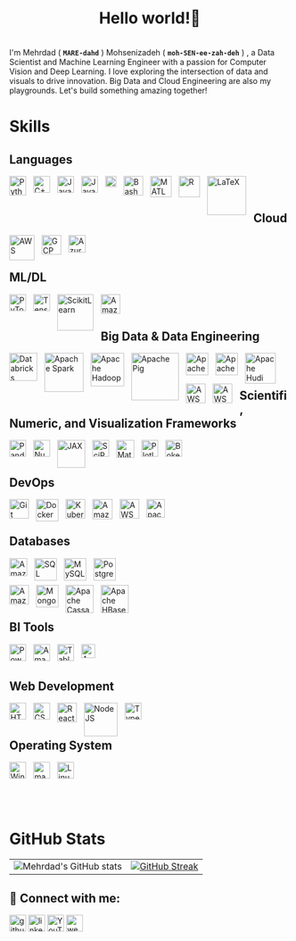 <h1 align="center">Hello world!👋</h1>
<br>
I'm Mehrdad ( <b><code>MARE-dahd</code></b> ) Mohsenizadeh ( <b><code>moh-SEN-ee-zah-deh</code></b> ) , a Data Scientist and Machine Learning Engineer with a passion for Computer Vision and Deep Learning. I love exploring the intersection of data and visuals to drive innovation. Big Data and Cloud Engineering are also my playgrounds. Let's build something amazing together!

<h1>Skills</h1>

<h2>Languages</h2>
<img align="left" alt="Python" height="35px" width="30px" style="padding-right:10px;" src="https://upload.wikimedia.org/wikipedia/commons/thumb/c/c3/Python-logo-notext.svg/1869px-Python-logo-notext.svg.png" />
<img align="left" alt="C++" height="30px" style="padding-right:10px;" src="https://upload.wikimedia.org/wikipedia/commons/thumb/1/18/ISO_C%2B%2B_Logo.svg/1822px-ISO_C%2B%2B_Logo.svg.png" />
<img align="left" alt="JavaScript" width="30px" style="padding-right:10px;" src="https://cdn.jsdelivr.net/gh/devicons/devicon/icons/javascript/javascript-plain.svg" />
<img align="left" alt="Java" height="30px" style="padding-right:10px;" src="https://cdn.jsdelivr.net/gh/devicons/devicon/icons/java/java-original.svg"/>
<img align="left" alt="Scala" width="20px" style="padding-right:10px;" src="https://cdn.worldvectorlogo.com/logos/scala-4.svg" />
<img align="left" alt="Bash" width="35px" style="padding-right:10px;" src="https://cdn.jsdelivr.net/gh/devicons/devicon/icons/bash/bash-original.svg" />
<img align="left" alt="MATLAB" width="38px" style="padding-right:10px;" src="https://upload.wikimedia.org/wikipedia/commons/thumb/2/21/Matlab_Logo.png/800px-Matlab_Logo.png" />
<img align="left" alt="R" width="38px" style="padding-right:10px;" src="https://upload.wikimedia.org/wikipedia/commons/thumb/1/1b/R_logo.svg/724px-R_logo.svg.png" />
<img align="left" alt="LaTeX" width="70px" style="padding-right:10px;" src="https://upload.wikimedia.org/wikipedia/commons/thumb/9/92/LaTeX_logo.svg/2560px-LaTeX_logo.svg.png" />

<br></br>

<h2>Cloud</h2>
<img align="left" alt="AWS" width="45px" style="padding-right:10px;" src="https://upload.wikimedia.org/wikipedia/commons/thumb/9/93/Amazon_Web_Services_Logo.svg/1024px-Amazon_Web_Services_Logo.svg.png" />
<img align="left" alt="GCP" width="35px" style="padding-right:10px;" src="https://static-00.iconduck.com/assets.00/google-cloud-icon-2048x1646-7admxejz.png" />
<img align="left" alt="Azure" width="31px" style="padding-right:10px;" src="https://upload.wikimedia.org/wikipedia/commons/thumb/f/fa/Microsoft_Azure.svg/2048px-Microsoft_Azure.svg.png" />

<br></br>

<h2>ML/DL</h2>
<img align="left" alt="PyTorch" width="30px" style="padding-right:10px;" src="https://upload.wikimedia.org/wikipedia/commons/thumb/1/10/PyTorch_logo_icon.svg/1200px-PyTorch_logo_icon.svg.png" />
<img align="left" alt="TensorFlow" width="30px" style="padding-right:10px;" src="https://upload.wikimedia.org/wikipedia/commons/thumb/2/2d/Tensorflow_logo.svg/1200px-Tensorflow_logo.svg.png" />
<img align="left" alt="ScikitLearn" width="65px" style="padding-right:10px;" src="https://upload.wikimedia.org/wikipedia/commons/thumb/0/05/Scikit_learn_logo_small.svg/2560px-Scikit_learn_logo_small.svg.png" />
<img align="left" alt="Amazon SageMaker" width="35px" style="padding-right:10px;" src="https://encrypted-tbn0.gstatic.com/images?q=tbn:ANd9GcSvoQccxkRfQ6HdQxVcAaHp0HGvnmEfGg8c3Dcibz8cv7eaA0UMcM5sc7xUK1MKF0i2hpg&usqp=CAU" />

<br></br>

<h2>Big Data & Data Engineering</h2>
<img align="left" alt="Databricks" width="50px" style="padding-right:10px;" src="https://cdn.freelogovectors.net/wp-content/uploads/2023/04/databrickslogo-freelogovectors.net_.png" />
<img align="left" alt="Apache Spark" width="70px" style="padding-right:10px;" src="https://i0.wp.com/blog.knoldus.com/wp-content/uploads/2018/05/spark-logo-cropped.png?fit=345%2C183&ssl=1" />
<img align="left" alt="Apache Hadoop" width="60px" style="padding-right:10px;" src="https://logowik.com/content/uploads/images/hadoop7135.jpg" />
<img align="left" alt="Apache Pig" width="85px" style="padding-right:10px;" src="https://upload.wikimedia.org/wikipedia/en/b/bc/Apache_Pig_Logo.svg" />
<img align="left" alt="Apache Hive" width="40px" style="padding-right:10px;" src="https://cdn.icon-icons.com/icons2/2699/PNG/512/apache_hive_logo_icon_167867.png" />
<img align="left" alt="Apache Flink" width="40px" style="padding-right:10px;" src="https://flink.apache.org/img/logo/png/1000/flink_squirrel_1000.png" />
<img align="left" alt="Apache Hudi" width="55px" style="padding-right:10px;" src="https://hudi.apache.org/assets/images/logo-big.png" />
<img align="left" alt="AWS Kinesis" width="35px" style="padding-right:10px;" src="https://cdn.worldvectorlogo.com/logos/amazon-kinesis-1.svg" />
<img align="left" alt="AWS Glue" width="35px" style="padding-right:10px;" src="https://d3g9o9u8re44ak.cloudfront.net/logo/40c0988b-b7ec-4c51-9732-5fd3c7d52928/96ad06d5-cf24-4ffe-94fb-5d3085d7d3eb.png" />

<br></br>

<h2>Scientifi, Numeric, and Visualization Frameworks</h2>
<img align="left" alt="Pandas" width="30px" style="padding-right:10px;" src="https://upload.wikimedia.org/wikipedia/commons/thumb/2/22/Pandas_mark.svg/800px-Pandas_mark.svg.png" />
<img align="left" alt="NumPy" width="30px" style="padding-right:10px;" src="https://cdn.worldvectorlogo.com/logos/numpy-1.svg" />
<img align="left" alt="JAX" width="50px" style="padding-right:10px;" src="https://upload.wikimedia.org/wikipedia/commons/thumb/8/86/Google_JAX_logo.svg/1024px-Google_JAX_logo.svg.png" />
<img align="left" alt="SciPy" width="30px" style="padding-right:10px;" src="https://upload.wikimedia.org/wikipedia/commons/thumb/b/b2/SCIPY_2.svg/2048px-SCIPY_2.svg.png" />
<img align="left" alt="Matplotlib" width="32px" style="padding-right:10px;" src="https://encrypted-tbn0.gstatic.com/images?q=tbn:ANd9GcRSLd8ByI6wtHay1qL7dedyLCtl6PwKne6hUbVn0FGvhg&s" />
<img align="left" alt="Plotly" width="30px" style="padding-right:10px;" src="https://avatars.githubusercontent.com/u/5997976?s=400&v=4" />
<img align="left" alt="Bokeh" width="30px" style="padding-right:10px;" src="https://encrypted-tbn0.gstatic.com/images?q=tbn:ANd9GcT6t5V6RjCZ9Sg9orOx-hFlaoc5K5mQPO9x_u73ZbMwYw&s" />

<br></br>

<h2>DevOps</h2>
<img align="left" alt="Git" width="35px" style="padding-right:10px;" src="https://cdn.jsdelivr.net/gh/devicons/devicon/icons/git/git-original.svg" />
<img align="left" alt="Docker" height="40px" style="padding-right:10px;" src="https://www.svgrepo.com/show/373553/docker.svg" />
<img align="left" alt="Kubernetes" height="35px" style="padding-right:10px;" src="https://encrypted-tbn0.gstatic.com/images?q=tbn:ANd9GcQKYI17Mk9ZiVd9F-PpXb3wjE9H0xAM4aWL1aS7nwbXMQ&s" />
<img align="left" alt="Amazon ECR" height="36px" style="padding-right:10px;" src="https://encrypted-tbn0.gstatic.com/images?q=tbn:ANd9GcRod7Bh_H-vJ08F9jEbNjXcn2bNV4_z3BSaw1numAMnkw&s" />
<img align="left" alt="AWS Lambda" height="35px" style="padding-right:10px;" src="https://cdn.worldvectorlogo.com/logos/aws-lambda-1.svg" />
<img align="left" alt="Apache Airflow" height="33px" style="padding-right:10px;" src="https://encrypted-tbn0.gstatic.com/images?q=tbn:ANd9GcQafBudELokM2IoKPRzRHz1dxvFYEFe9b-qmQ3XquSEOQ&s" />

<br></br>

<h2>Databases</h2>
<img align="left" alt="Amazon RDS" width="32px" style="padding-right:10px;" src="https://cdn.worldvectorlogo.com/logos/aws-rds.svg" />
<img align="left" alt="SQL Server" width="40px" style="padding-right:10px;" src="https://cf.appdrag.com/dashboard-openvm-clo-b2d42c/uploads/microsoft-sql-server-logo-vector-svg-PDgP.png" />
<img align="left" alt="MySQL" width="40px" style="padding-right:10px;" src="https://cdn.worldvectorlogo.com/logos/mysql-6.svg" />
<img align="left" alt="PostgreSQL" width="40px" style="padding-right:10px;" src="https://upload.wikimedia.org/wikipedia/commons/thumb/2/29/Postgresql_elephant.svg/993px-Postgresql_elephant.svg.png" />

<br></br>

<img align="left" alt="Amazon DynamoDB" height="35px" style="padding-right:10px;" src="https://static-00.iconduck.com/assets.00/aws-dynamodb-icon-454x512-53ebjxww.png" />
<img align="left" alt="MongoDB" height="40px" style="padding-right:10px;" src="https://cdn.worldvectorlogo.com/logos/mongodb-icon-1.svg" />
<img align="left" alt="Apache Cassandra" width="50px" style="padding-right:10px;" src="https://upload.wikimedia.org/wikipedia/commons/1/1e/Apache-cassandra-icon.png" />
<img align="left" alt="Apache HBase" width="50px" style="padding-right:10px;" src="https://cdn.worldvectorlogo.com/logos/hbase.svg" />

<br></br>

<h2>BI Tools</h2>
<img align="left" alt="PowerBI" height="30px" style="padding-right:10px;" src="https://upload.wikimedia.org/wikipedia/commons/c/cf/New_Power_BI_Logo.svg" />
<img align="left" alt="Amazon QuickSight" height="30px" style="padding-right:10px;" src="https://cdn.worldvectorlogo.com/logos/amazon-quicksight.svg" />
<img align="left" alt="Tableau" height="30px" style="padding-right:10px;" src="https://cdn.worldvectorlogo.com/logos/tableau-software.svg" />
<img align="left" alt="Apache Hue" height="25px" style="padding-right:10px;" src="https://pbs.twimg.com/media/DcNg-aiV0AAXh-k.png" />

<br></br>

<h2>Web Development</h2>
<img align="left" alt="HTML" width="30px" style="padding-right:10px;" src="https://cdn.jsdelivr.net/gh/devicons/devicon/icons/html5/html5-plain.svg" />
<img align="left" alt="CSS" width="30px" style="padding-right:10px;" src="https://cdn.jsdelivr.net/gh/devicons/devicon/icons/css3/css3-plain.svg" />
<img align="left" alt="React" width="35px" style="padding-right:10px;" src="https://cdn.jsdelivr.net/gh/devicons/devicon/icons/react/react-original.svg" />
<img align="left" alt="NodeJS" width="60px" style="padding-right:10px;" src="https://miro.medium.com/v2/resize:fit:365/1*Jr3NFSKTfQWRUyjblBSKeg.png" />
<img align="left" alt="TypeScript" width="30px" style="padding-right:10px;" src="https://cdn.jsdelivr.net/gh/devicons/devicon/icons/typescript/typescript-plain.svg" />
<!-- <img align="left" alt="ExpressJS" width="120px" style="padding-right:10px;" src="https://cdn.buttercms.com/2q5r816LTo2uE9j7Ntic" /> -->

<br></br>

<h2>Operating System</h2>
<img align="left" alt="Windows" height="30px" style="padding-right:10px;" src="https://seeklogo.com/images/W/windows-10-icon-logo-5BC5C69712-seeklogo.com.png" />
<img align="left" alt="macOS" height="30px" style="padding-right:10px;" src="https://logowik.com/content/uploads/images/apple-black8038.jpg" />
<img align="left" alt="Linux" height="30px" style="padding-right:10px;" src="https://cdn.pixabay.com/photo/2014/03/24/10/46/tux-293844_640.png" />

<br></br>


<br></br>

<h1>GitHub Stats</h1>
<table>
  <tr>
    <td>
      <img src="https://github-readme-stats.vercel.app/api?username=mehrdadmohsenizadeh&show_icons=true&border_color&include_all_commits=true&hide_border=true" alt="Mehrdad's GitHub stats">
    </td>
    <td>
      <a href="https://git.io/streak-stats">
        <img src="https://streak-stats.demolab.com/?user=mehrdadmohsenizadeh&hide_border=true" alt="GitHub Streak">
      </a>
    </td>
  </tr>
</table>


<h2> 🤳 Connect with me:</h2>

[<img src='https://cdn.jsdelivr.net/npm/simple-icons@3.0.1/icons/github.svg' alt='github' height='30' width="30px">](https://github.com/mehrdadmohsenizadeh)
[<img src='https://cdn.jsdelivr.net/npm/simple-icons@3.0.1/icons/linkedin.svg' alt='linkedin' height='30' width="30px">](https://www.linkedin.com/in/mehrdad-mohsenizadeh/)
[<img src='https://cdn.jsdelivr.net/npm/simple-icons@3.0.1/icons/youtube.svg' alt='YouTube' height='30' width="30px">](https://www.youtube.com/channel/m3hrdadmz)
[<img src='https://cdn4.iconfinder.com/data/icons/gambling-15/48/97-512.png' alt='website' height='30' width="30px">](mehrdadmohsenizadeh)  




<!--
**mehrdadmohsenizadeh/mehrdadmohsenizadeh** is a ✨ _special_ ✨ repository because its `README.md` (this file) appears on your GitHub profile.

Here are some ideas to get you started:

- 🔭 I’m currently working on ...
- 🌱 I’m currently learning ...
- 👯 I’m looking to collaborate on ...
- 🤔 I’m looking for help with ...
- 💬 Ask me about ...
- 📫 How to reach me: ...
- 😄 Pronouns: ...
- ⚡ Fun fact: ...
-->
